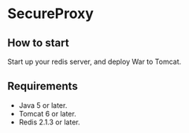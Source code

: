 # SecureProxy #

## How to start ##

Start up your redis server, and deploy War to Tomcat.

## Requirements ##

* Java 5 or later.
* Tomcat 6 or later.
* Redis 2.1.3 or later.


